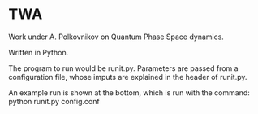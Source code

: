# TWA
Work under A. Polkovnikov on Quantum Phase Space dynamics.

Written in Python.

The program to run would be runit.py.
Parameters are passed from a configuration file, whose imputs are
explained in the header of runit.py.

An example run is shown at the bottom, which is run with the command:
python runit.py config.conf
